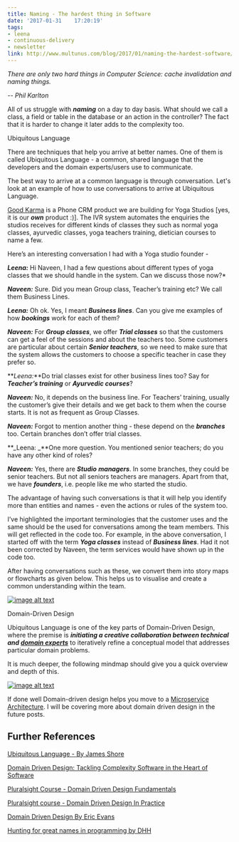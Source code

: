 ```yaml
---
title: Naming - The hardest thing in Software
date: '2017-01-31	 17:20:19'
tags:
- leena
- continuous-delivery
- newsletter
link: http://www.multunus.com/blog/2017/01/naming-the-hardest-software/
---
```


*There are only two hard things in Computer Science: cache invalidation and naming things.*

*-- Phil Karlton*

All of us struggle with **_naming_** on a day to day basis. What should we call a class, a field or table in the database or an action in the controller? The fact that it is harder to change it later adds to the complexity too.

Ubiquitous Language

There are techniques that help you arrive at better names. One of them is called Ubiquitous Language - a common, shared language that the developers and the domain experts/users use to communicate. 

The best way to arrive at a common language is through conversation. Let's look at an example of how to use conversations to arrive at Ubiquitous Language.

[Good Karma](https://gk-landingpage.firebaseapp.com/) is a Phone CRM product we are building for Yoga Studios [yes, it is our **_own_** product :)]. The IVR system automates the enquiries the studios receives for different kinds of classes they such as normal yoga classes, ayurvedic classes, yoga teachers training, dietician courses to name a few. 

Here’s an interesting conversation I had with a Yoga studio founder - 

**_Leena:_** Hi Naveen, I had a few questions about different types of yoga classes that we should handle in the system. Can we discuss those now?*

**_Naveen:_** Sure. Did you mean Group class, Teacher’s training etc? We call them Business Lines.

**_Leena:_** Oh ok. Yes, I meant **_Business lines_**. Can you give me examples of how **_bookings_** work for each of them?

**_Naveen:_** For **_Group classes_**, we offer **_Trial classes_** so that the customers can get a feel of the sessions and about the teachers too. Some customers are particular about certain **_Senior teachers_**, so we need to make sure that the system allows the customers to choose a specific teacher in case they prefer so.

**_Leena:_**Do trial classes exist for other business lines too? Say for **_Teacher’s training_** or **_Ayurvedic courses_**?

**_Naveen:_** No, it depends on the business line. For Teachers’ training, usually the customer’s give their details and we get back to them when the course starts. It is not as frequent as Group Classes.

**_Naveen:_** Forgot to mention another thing - these depend on the **_branches_** too. Certain branches don’t offer trial classes.

**_Leena: _**One more question. You mentioned senior teachers; do you have any other kind of roles?

**_Naveen:_** Yes, there are **_Studio_** **_managers_**. In some branches, they could be senior teachers. But not all seniors teachers are managers. Apart from that, we have **_founders_**, i.e. people like me who started the studio.

The advantage of having such conversations is that it will help you identify more than entities and names - even the actions or rules of the system too.

I’ve highlighted the important terminologies that the customer uses and the same should be the used for conversations among the team members. This will get reflected in the code too. For example, in the above conversation, I started off with the term **_Yoga classes_** instead of **_Business lines_**. Had it not been corrected by Naveen, the term services would have shown up in the code too.

After having conversations such as these, we convert them into story maps or flowcharts as given below. This helps us to visualise and create a common understanding within the team.

[![image alt text](https://s3.amazonaws.com/multunus-cdimages/gk-features.png)](https://s3.amazonaws.com/multunus-cdimages/gk-features.png)

Domain-Driven Design

Ubiquitous Language is one of the key parts of Domain-Driven Design, where the premise is **_initiating a creative collaboration between technical and [domain experts](https://en.wikipedia.org/wiki/Domain_expert)_** to iteratively refine a conceptual model that addresses particular domain problems.

It is much deeper, the following mindmap should give you a quick overview and depth of this.

[![image alt text](https://s3.amazonaws.com/multunus-cdimages/domain-driven-design.png)](https://s3.amazonaws.com/multunus-cdimages/domain-driven-design.png)

If done well Domain-driven design helps you move to a [Microservice Architecture](https://www.infoq.com/presentations/ddd-microservices-2016). I will be covering more about domain driven design in the future posts.

 

## Further References

[Ubiquitous Language - By James Shore](http://www.jamesshore.com/Agile-Book/ubiquitous_language.html)

[Domain Driven Design: Tackling Complexity Software in the Heart of Software](https://www.amazon.in/Domain-Driven-Design-Tackling-Complexity-Software-ebook/dp/B00794TAUG)

[Pluralsight Course - Domain Driven Design Fundamentals](https://www.pluralsight.com/courses/domain-driven-design-fundamentals)

[Pluralsight course - Domain Driven Design In Practice](https://www.pluralsight.com/courses/domain-driven-design-in-practice)

[Domain Driven Design By Eric Evans](https://www.youtube.com/watch?v=dnUFEg68ESM)

[Hunting for great names in programming by DHH](https://m.signalvnoise.com/hunting-for-great-names-in-programming-16f624c8fc03)

